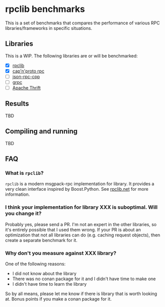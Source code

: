 # rpclib benchmarks

This is a set of benchmarks that compares the performance of various RPC libraries/frameworks in
specific situations.

## Libraries

This is a WIP. The following libraries are or will be benchmarked:

  - [x] [rpclib](http://rpclib.net)
  - [x] [cap'n'proto rpc](https://capnproto.org/cxxrpc.html)
  - [ ] [json-rpc-cpp](https://github.com/cinemast/libjson-rpc-cpp)
  - [ ] [grpc](https://grpc.io)
  - [ ] [Apache Thrift](https://thrift.apache.org/)

## Results

TBD

## Compiling and running

TBD

## FAQ

### What is `rpclib`?

`rpclib` is a modern msgpack-rpc implementation for library. It provides a very clean interface
inspired by Boost.Python. See [rpclib.net](http://rpclib.net) for more information.

### I think your implementation for library XXX is suboptimal. Will you change it?

Probably yes, please send a PR. I'm not an expert in the other libraries, so it's entirely possible
that I used them wrong. If your PR is about an optimization that not all libraries can do (e.g.
caching request objects), then create a separate benchmark for it.

### Why don't you measure against XXX library?

One of the following reasons:

  * I did not know about the library
  * There was no conan package for it and I didn't have time to make one
  * I didn't have time to learn the library

So by all means, please let me know if there is library that is worth looking at. Bonus points if
you make a conan package for it.

